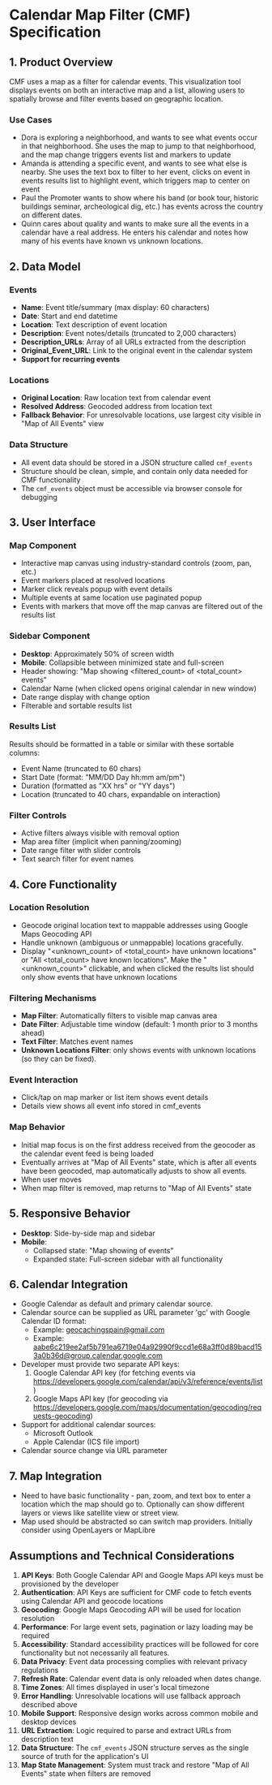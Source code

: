 # Calendar Map Filter (CMF) Specification

## 1. Product Overview

CMF uses a map as a filter for calendar events. This visualization tool displays events on both an interactive map and a list, allowing users to spatially browse and filter events based on geographic location.

### Use Cases

-   Dora is exploring a neighborhood, and wants to see what events occur in that neighborhood.
    She uses the map to jump to that neighborhood, and the map change triggers events list and markers to update
-   Amanda is attending a specific event, and wants to see what else is nearby.
    She uses the text box to filter to her event, clicks on event in events results list to highlight event, which triggers map to center on event
-   Paul the Promoter wants to show where his band (or book tour, historic buildings seminar, archeological dig, etc.) has events across the country on different dates.
-   Quinn cares about quality and wants to make sure all the events in a calendar have a real address. He enters his calendar and notes how many of his events have known vs unknown locations.

## 2. Data Model

### Events

-   **Name**: Event title/summary (max display: 60 characters)
-   **Date**: Start and end datetime
-   **Location**: Text description of event location
-   **Description**: Event notes/details (truncated to 2,000 characters)
-   **Description_URLs**: Array of all URLs extracted from the description
-   **Original_Event_URL**: Link to the original event in the calendar system
-   **Support for recurring events**

### Locations

-   **Original Location**: Raw location text from calendar event
-   **Resolved Address**: Geocoded address from location text
-   **Fallback Behavior**: For unresolvable locations, use largest city visible in "Map of All Events" view

### Data Structure

-   All event data should be stored in a JSON structure called `cmf_events`
-   Structure should be clean, simple, and contain only data needed for CMF functionality
-   The `cmf_events` object must be accessible via browser console for debugging

## 3. User Interface

### Map Component

-   Interactive map canvas using industry-standard controls (zoom, pan, etc.)
-   Event markers placed at resolved locations
-   Marker click reveals popup with event details
-   Multiple events at same location use paginated popup
-   Events with markers that move off the map canvas are filtered out of the results list

### Sidebar Component

-   **Desktop**: Approximately 50% of screen width
-   **Mobile**: Collapsible between minimized state and full-screen
-   Header showing: "Map showing <filtered_count> of <total_count> events"
-   Calendar Name (when clicked opens original calendar in new window)
-   Date range display with change option
-   Filterable and sortable results list

### Results List

Results should be formatted in a table or similar with these sortable columns:

-   Event Name (truncated to 60 chars)
-   Start Date (format: "MM/DD Day hh:mm am/pm")
-   Duration (formatted as "XX hrs" or "YY days")
-   Location (truncated to 40 chars, expandable on interaction)

### Filter Controls

-   Active filters always visible with removal option
-   Map area filter (implicit when panning/zooming)
-   Date range filter with slider controls
-   Text search filter for event names

## 4. Core Functionality

### Location Resolution

-   Geocode original location text to mappable addresses using Google Maps Geocoding API
-   Handle unknown (ambiguous or unmappable) locations gracefully.
-   Display "<unknown_count> of <total_count> have unknown locations" or "All <total_count> have known locations". Make the "<unknown_count>" clickable, and when clicked the results list should only show events that have unknown locations

### Filtering Mechanisms

-   **Map Filter**: Automatically filters to visible map canvas area
-   **Date Filter**: Adjustable time window (default: 1 month prior to 3 months ahead)
-   **Text Filter**: Matches event names
-   **Unknown Locations Filter**: only shows events with unknown locations (so they can be fixed).

### Event Interaction

-   Click/tap on map marker or list item shows event details
-   Details view shows all event info stored in cmf_events

### Map Behavior

-   Initial map focus is on the first address received from the geocoder as the calendar event feed is being loaded
-   Eventually arrives at "Map of All Events" state, which is after all events have been geocoded, map automatically adjusts to show all events.
-   When user moves
-   When map filter is removed, map returns to "Map of All Events" state

## 5. Responsive Behavior

-   **Desktop**: Side-by-side map and sidebar
-   **Mobile**:
    -   Collapsed state: "Map showing <X> of <Y> events"
    -   Expanded state: Full-screen sidebar with all functionality

## 6. Calendar Integration

-   Google Calendar as default and primary calendar source.
-   Calendar source can be supplied as URL parameter 'gc' with Google Calendar ID format:
    -   Example: geocachingspain@gmail.com
    -   Example: aabe6c219ee2af5b791ea6719e04a92990f9ccd1e68a3ff0d89bacd153a0b36d@group.calendar.google.com
-   Developer must provide two separate API keys:
    1. Google Calendar API key (for fetching events via https://developers.google.com/calendar/api/v3/reference/events/list)
    2. Google Maps API key (for geocoding via https://developers.google.com/maps/documentation/geocoding/requests-geocoding)
-   Support for additional calendar sources:
    -   Microsoft Outlook
    -   Apple Calendar (ICS file import)
-   Calendar source change via URL parameter

## 7. Map Integration

-   Need to have basic functionality - pan, zoom, and text box to enter a location which the map should go to. Optionally can show different layers or views like satellite view or street view.
-   Map used should be abstracted so can switch map providers. Initially consider using OpenLayers or MapLibre

## Assumptions and Technical Considerations

1. **API Keys**: Both Google Calendar API and Google Maps API keys must be provisioned by the developer
2. **Authentication**: API Keys are sufficient for CMF code to fetch events using Calendar API and geocode locations
3. **Geocoding**: Google Maps Geocoding API will be used for location resolution
4. **Performance**: For large event sets, pagination or lazy loading may be required
5. **Accessibility**: Standard accessibility practices will be followed for core functionality but not necessarily all features.
6. **Data Privacy**: Event data processing complies with relevant privacy regulations
7. **Refresh Rate**: Calendar event data is only reloaded when dates change.
8. **Time Zones**: All times displayed in user's local timezone
9. **Error Handling**: Unresolvable locations will use fallback approach described above
10. **Mobile Support**: Responsive design works across common mobile and desktop devices
11. **URL Extraction**: Logic required to parse and extract URLs from description text
12. **Data Structure**: The `cmf_events` JSON structure serves as the single source of truth for the application's UI
13. **Map State Management**: System must track and restore "Map of All Events" state when filters are removed
